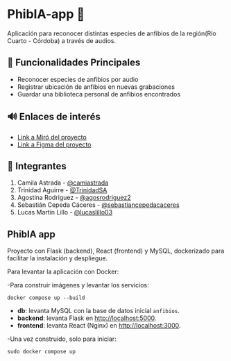 # PhibIA-app  🐸  

Aplicación para reconocer distintas especies de anfibios de la región(Río Cuarto - Córdoba) a través de audios.

## 📝 Funcionalidades Principales

- Reconocer especies de anfibios por audio
- Registrar ubicación de anfibios en nuevas grabaciones 
- Guardar una biblioteca personal de anfibios encontrados

## 🔊 Enlaces de interés
- [Link a Miró del proyecto](https://miro.com/app/board/uXjVJP2cDz8=/)
- [Link a Figma del proyecto](https://www.figma.com/design/qQEoRQuefrvVby2dB6fPVy/Phibia-views?node-id=0-1&t=4Uc8m4m6WApkZdQH-0)

## 👥 Integrantes

   1. Camila Astrada - [@camiastrada](https://github.com/camiastrada)
   2. Trinidad Aguirre - [@TrinidadSA](https://github.com/TrinidadSA)
   3. Agostina Rodriguez - [@agosrodriguez2](https://github.com/agosrodriguez2)
   4. Sebastián Cepeda Cáceres - [@sebastiancepedacaceres](https://github.com/sebastiancepedacaceres)
   5. Lucas Martín Lillo - [@lucaslillo03](https://github.com/lucaslillo03)


## PhibIA app

Proyecto con Flask (backend), React (frontend) y MySQL, dockerizado para facilitar la instalación y despliegue.

Para levantar la aplicación con Docker:

-Para construir imágenes y levantar los servicios:
   
   ```docker compose up --build```


   - **db**: levanta MySQL con la base de datos inicial `anfibios`.  
   - **backend**: levanta Flask en [http://localhost:5000](http://localhost:5000).  
   - **frontend**: levanta React (Nginx) en [http://localhost:3000](http://localhost:3000).


-Una vez construido, solo para iniciar:

   ```sudo docker compose up```


